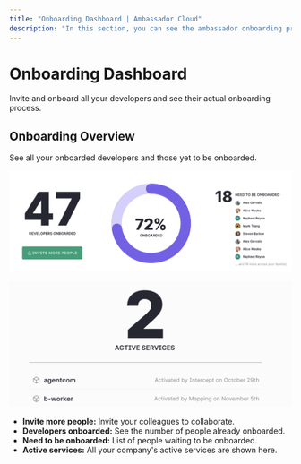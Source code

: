 ```yaml
---
title: "Onboarding Dashboard | Ambassador Cloud"
description: "In this section, you can see the ambassador onboarding proccees of your company"
---
```


# Onboarding Dashboard

Invite and onboard all your developers and see their actual onboarding process.

## Onboarding Overview

See all your onboarded developers and those yet to be onboarded.

<p align="center">
  <img src="../images/onboarding-dashboard.png" width="600" alt="Onboarding dashboard" />
</p>

<p align="center">
  <img src="../images/onboarding-active-services.png" width="600" alt="Active services" />
</p>

- **Invite more people:** Invite your colleagues to collaborate.
- **Developers onboarded:** See the number of people already onboarded.
- **Need to be onboarded:** List of people waiting to be onboarded.
- **Active services:** All your company's active services are shown here.
